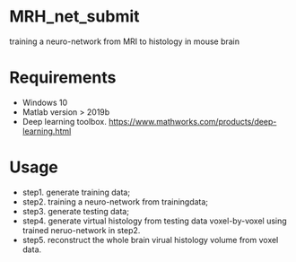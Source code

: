 # MRH_net_submit
training a neuro-network from MRI to histology in mouse brain
# Requirements
- Windows 10
- Matlab version > 2019b 
- Deep learning toolbox.
https://www.mathworks.com/products/deep-learning.html

# Usage
- step1. generate training data;
- step2. training a neuro-network from trainingdata;
- step3. generate testing data;
- step4. generate virtual histology from testing data voxel-by-voxel using trained neruo-network in step2.
- step5. reconstruct the whole brain virual histology volume from voxel data.
